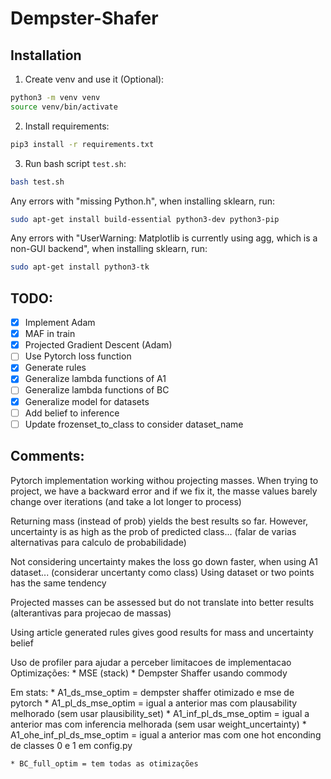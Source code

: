 # Dempster-Shafer

## Installation
1. Create venv and use it (Optional):
```bash
python3 -m venv venv
source venv/bin/activate
```
2. Install requirements:
```bash
pip3 install -r requirements.txt
```
3. Run bash script `test.sh`:
```bash
bash test.sh
```
Any errors with "missing Python.h", when installing sklearn, run: 
```bash
sudo apt-get install build-essential python3-dev python3-pip
```

Any errors with "UserWarning: Matplotlib is currently using agg, which is a non-GUI backend", when installing sklearn, run: 
```bash
sudo apt-get install python3-tk
```

## TODO:
- [x] Implement Adam
- [x] MAF in train
- [x] Projected Gradient Descent (Adam)
- [ ] Use Pytorch loss function
- [x] Generate rules
- [x] Generalize lambda functions of A1
- [ ] Generalize lambda functions of BC
- [x] Generalize model for datasets
- [ ] Add belief to inference
- [ ] Update frozenset_to_class to consider dataset_name

## Comments:
Pytorch implementation working withou projecting masses. When trying to project, we have a backward error and if we fix it, the masse values barely change over iterations (and take a lot longer to process)

Returning mass (instead of prob) yields the best results so far. However, uncertainty is as high as the prob of predicted class... (falar de varias alternativas para calculo de probabilidade)

Not considering uncertainty makes the loss go down faster, when using A1 dataset... (considerar uncertanty como class)
Using dataset or two points has the same tendency

Projected masses can be assessed but do not translate into better results (alterantivas para projecao de massas)

Using article generated rules gives good results for mass and uncertainty belief

Uso de profiler para ajudar a perceber limitacoes de implementacao
Optimizações:
    * MSE (stack)
    * Dempster Shaffer usando commody 

Em stats:
    * A1_ds_mse_optim = dempster shaffer otimizado e mse de pytorch
    * A1_pl_ds_mse_optim = igual a anterior mas com plausability melhorado (sem usar plausibility_set)
    * A1_inf_pl_ds_mse_optim = igual a anterior mas com inferencia melhorada (sem usar weight_uncertainty)
    * A1_ohe_inf_pl_ds_mse_optim = igual a anterior mas com one hot enconding de classes 0 e 1 em config.py

    * BC_full_optim = tem todas as otimizações
    
